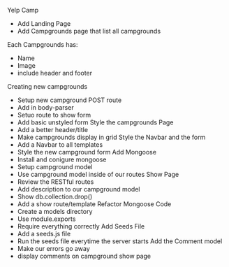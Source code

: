 Yelp Camp

* Add Landing Page
* Add Campgrounds page that list all campgrounds

Each Campgrounds has:
* Name
* Image
* include header and footer

Creating new campgrounds
* Setup new campground POST route
* Add in body-parser
* Setuo route to show form
* Add basic unstyled form
Style the campgrounds Page
* Add a better header/title
* Make campgrounds display in grid
Style the Navbar and the form
* Add a Navbar to all templates
* Style the new campground form
Add Mongoose
* Install and conigure mongoose
* Setup campground model
* Use campground model inside of our routes
Show Page
* Review the RESTful routes 
* Add description to our campground model
* Show db.collection.drop()
* Add a show route/template
Refactor Mongoose Code
* Create a models directory
* Use module.exports
* Require everything correctly
Add Seeds File
* Add a seeds.js file
* Run the seeds file everytime the server starts
Add the Comment model
* Make our errors go away
* display comments on campground show page
